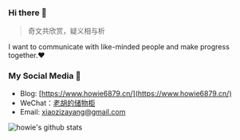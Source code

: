 ### Hi there 👋

> 奇文共欣赏，疑义相与析

I want to communicate with like-minded people and make progress together.❤️


### My Social Media 💬

- Blog: [https://www.howie6879.cn/](https://www.howie6879.cn/)
- WeChat：[老胡的储物柜](https://gitee.com/howie6879/oss/raw/master/uPic/qrcode_for_gh_3f02ace79dfb_258.jpg)
- Email: xiaozizayang@gmail.com

![howie's github stats](https://github-readme-stats.vercel.app/api?username=howie6879&count_private=true&show_icons=true)
